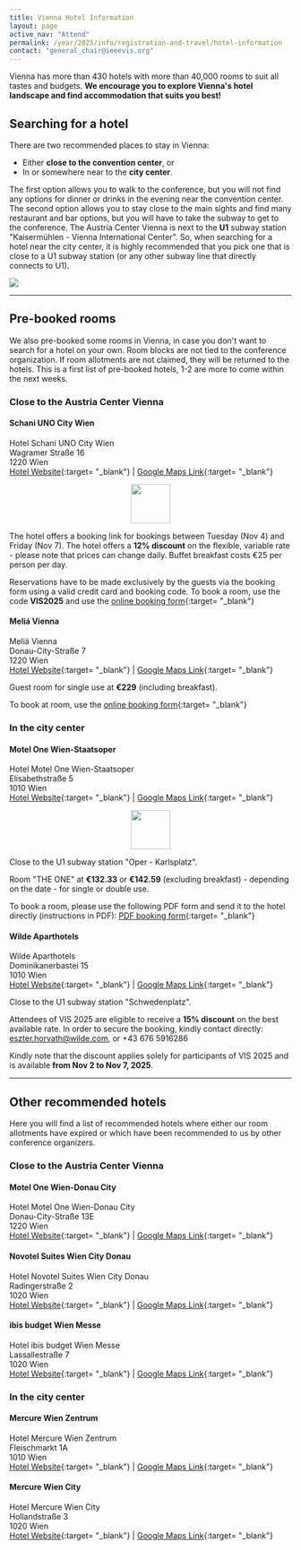 ```yaml
---
title: Vienna Hotel Information
layout: page
active_nav: "Attend"
permalink: /year/2025/info/registration-and-travel/hotel-information
contact: "general_chair@ieeevis.org"
---
```


Vienna has more than 430 hotels with more than 40,000 rooms to suit all tastes and budgets.
**We encourage you to explore Vienna's hotel landscape and find accommodation that suits you best!**

<!-- ---------------------------------------------------------------------------------- -->
## Searching for a hotel

There are two recommended places to stay in Vienna:
* Either **close to the convention center**, or
* In or somewhere near to the **city center**.

The first option allows you to walk to the conference, but you will not find any options for dinner or drinks in the evening near the convention center.
The second option allows you to stay close to the main sights and find many restaurant and bar options, but you will have to take the subway to get to the conference.
The Austria Center Vienna is next to the **U1** subway station "Kaisermühlen - Vienna International Center".
So, when searching for a hotel near the city center, it is highly recommended that you pick one that is close to a U1 subway station (or any other subway line that directly connects to U1).

<p>
  <img src="/year/2025/assets/venue-and-travel/vienna-locations.jpg" />
</p>

<hr />


<!-- ---------------------------------------------------------------------------------- -->
## Pre-booked rooms

We also pre-booked some rooms in Vienna, in case you don't want to search for a hotel on your own.
Room blocks are not tied to the conference organization. If room allotments are not claimed, they will be returned to the hotels.
This is a first list of pre-booked hotels, 1-2 are more to come within the next weeks.

<!-- ---------------------------------------------------------------------------------- -->
### Close to the Austria Center Vienna

#### Schani UNO City Wien
Hotel Schani UNO City Wien<br />
Wagramer Straße 16<br />
1220 Wien<br />
[Hotel Website](https://www.schanihotels.com/hotels/hotel-schani-uno-city){:target= "_blank"} | [Google Maps Link](https://maps.app.goo.gl/wVQBiCgmrRzKJdFU9){:target= "_blank"}

<p style="text-align:center;">
  <img src="/year/2025/assets/venue-and-travel/green_hotel.png" height="70" />
</p>

The hotel offers a booking link for bookings between Tuesday (Nov 4) and Friday (Nov 7).
The hotel offers a **12% discount** on the flexible, variable rate - please note that prices can change daily.
Buffet breakfast costs €25 per person per day.

Reservations have to be made exclusively by the guests via the booking form using a valid credit card and booking code.
To book a room, use the code **VIS2025** and use the [online booking form](https://my.schanihotels.com/search/offers?PROMO_CODE=VIS2025&ADULTS=1&CHILDREN=&ARRIVAL=2025-11-04&DEPARTURE=2025-11-07&PROPERTY_IDS=VIEUNO){:target= "_blank"}

#### Meliá Vienna
Meliá Vienna<br />
Donau-City-Straße 7<br />
1220 Wien<br />
[Hotel Website](https://www.melia.com/de/hotels/osterreich/wien/melia-vienna){:target= "_blank"} | [Google Maps Link](https://maps.app.goo.gl/68Nfdf8j9RY1ogeDA){:target= "_blank"}

Guest room for single use at **€229** (including breakfast).

To book at room, use the [online booking form](https://events.melia.com/en/events/melia-vienna/IEEE-Computer-Society-2025){:target= "_blank"}


<!-- ---------------------------------------------------------------------------------- -->
### In the city center

#### Motel One Wien-Staatsoper
Hotel Motel One Wien-Staatsoper<br />
Elisabethstraße 5<br />
1010 Wien<br />
[Hotel Website](https://www.motel-one.com/de/hotels/wien/hotel-wien-staatsoper){:target= "_blank"} | [Google Maps Link](https://maps.app.goo.gl/iDm9FCG9EB8SiZ789){:target= "_blank"}

<p style="text-align:center;">
  <img src="/year/2025/assets/venue-and-travel/green_hotel.png" height="70" />
</p>

Close to the U1 subway station "Oper - Karlsplatz".

Room "THE ONE" at **€132.33** or **€142.59** (excluding breakfast) - depending on the date - for single or double use.

To book a room, please use the following PDF form and send it to the hotel directly (instructions in PDF):
[PDF booking form](/year/2025/assets/venue-and-travel/MotelOne_Abrufformular.pdf){:target= "_blank"}


#### Wilde Aparthotels
Wilde Aparthotels<br />
Dominikanerbastei 15<br />
1010 Wien<br />
[Hotel Website](https://www.wilde.com/vienna){:target= "_blank"} | [Google Maps Link](https://maps.app.goo.gl/4f3NF9oJpPCNdtzx7){:target= "_blank"}

Close to the U1 subway station "Schwedenplatz".

Attendees of VIS 2025 are eligible to receive a **15% discount** on the best available rate.
In order to secure the booking, kindly contact directly: [eszter.horvath@wilde.com](mailto:eszter.horvath@wilde.com), or +43 676 5916286

Kindly note that the discount applies solely for participants of VIS 2025 and is available **from Nov 2 to Nov 7, 2025**.

<hr />

<!-- ---------------------------------------------------------------------------------- -->
## Other recommended hotels

Here you will find a list of recommended hotels where either our room allotments have expired or which have been recommended to us by other conference organizers.

<!-- ---------------------------------------------------------------------------------- -->
### Close to the Austria Center Vienna

#### Motel One Wien-Donau City
Hotel Motel One Wien-Donau City<br />
Donau-City-Straße 13E<br />
1220 Wien<br />
[Hotel Website](https://www.motel-one.com/de/hotels/wien/hotel-wien-donau-city/){:target= "_blank"} | [Google Maps Link](https://maps.app.goo.gl/GcioFZZg8MrkgGVBA){:target= "_blank"}

#### Novotel Suites Wien City Donau
Hotel Novotel Suites Wien City Donau<br />
Radingerstraße 2<br />
1020 Wien<br />
[Hotel Website](https://all.accor.com/hotel/3720/index.en.shtml){:target= "_blank"} | [Google Maps Link](https://maps.app.goo.gl/9bcXTM7NYM7U1KYX9){:target= "_blank"}

#### ibis budget Wien Messe
Hotel ibis budget Wien Messe<br />
Lassallestraße 7<br />
1020 Wien<br />
[Hotel Website](https://all.accor.com/hotel/7098/index.en.shtml){:target= "_blank"} | [Google Maps Link](https://maps.app.goo.gl/xfGXPg8619acpU65A){:target= "_blank"}


<!-- ---------------------------------------------------------------------------------- -->
### In the city center

#### Mercure Wien Zentrum
Hotel Mercure Wien Zentrum<br />
Fleischmarkt 1A<br />
1010 Wien<br />
[Hotel Website](https://all.accor.com/hotel/0781/index.en.shtml){:target= "_blank"} | [Google Maps Link](https://maps.app.goo.gl/VgPjJWineBMpaK3WA){:target= "_blank"}

#### Mercure Wien City
Hotel Mercure Wien City<br />
Hollandstraße 3<br />
1020 Wien<br />
[Hotel Website](https://all.accor.com/hotel/1568/index.en.shtml){:target= "_blank"} | [Google Maps Link](https://maps.app.goo.gl/MAhg5FoUzBsLHP677){:target= "_blank"}
